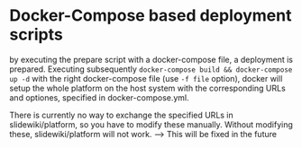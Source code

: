 # Docker-Compose based deployment scripts

by executing the prepare script with a docker-compose file, a deployment is prepared. Executing subsequently `docker-compose build && docker-compose up -d` with the right docker-compose file (use `-f file` option), docker will setup the whole platform on the host system with the corresponding URLs and optiones, specified in docker-compose.yml.

There is currently no way to exchange the specified URLs in slidewiki/platform, so you have to modify these manually. Without modifying these, slidewiki/platform will not work. --> This will be fixed in the future
